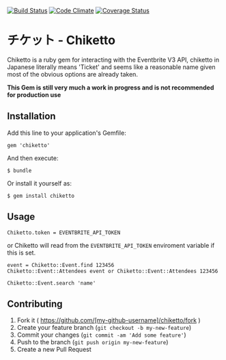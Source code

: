 [![Build Status](https://travis-ci.org/chrisradford/chiketto.svg?branch=master)](https://travis-ci.org/chrisradford/chiketto)
[![Code Climate](https://codeclimate.com/github/chrisradford/chiketto.png)](https://codeclimate.com/github/chrisradford/chiketto)
[![Coverage Status](https://coveralls.io/repos/chrisradford/chiketto/badge.png?branch=master)](https://coveralls.io/r/chrisradford/chiketto?branch=master)

# チケット - Chiketto

Chiketto is a ruby gem for interacting with the Eventbrite V3 API, chiketto in Japanese literally means 'Ticket' and seems like a reasonable name given most of the obvious options are already taken.

**This Gem is still very much a work in progress and is not recommended for production use**

## Installation

Add this line to your application's Gemfile:

    gem 'chiketto'

And then execute:

    $ bundle

Or install it yourself as:

    $ gem install chiketto

## Usage

```
Chiketto.token = EVENTBRITE_API_TOKEN
```

or Chiketto will read from the `EVENTBRITE_API_TOKEN` enviroment variable if this is set.

```
event = Chiketto::Event.find 123456
Chiketto::Event::Attendees event or Chiketto::Event::Attendees 123456

Chiketto::Event.search 'name'
```

## Contributing

1. Fork it ( https://github.com/[my-github-username]/chiketto/fork )
2. Create your feature branch (`git checkout -b my-new-feature`)
3. Commit your changes (`git commit -am 'Add some feature'`)
4. Push to the branch (`git push origin my-new-feature`)
5. Create a new Pull Request
